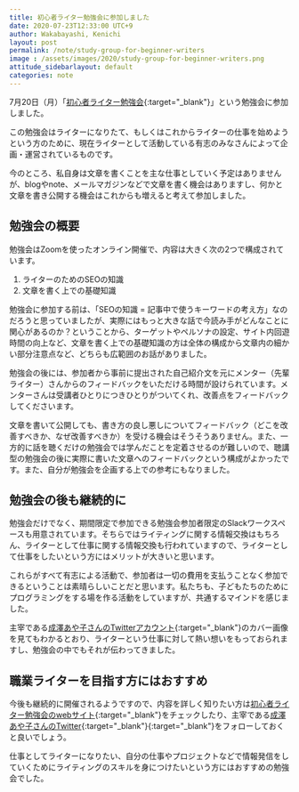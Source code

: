```yaml
---
title: 初心者ライター勉強会に参加しました
date: 2020-07-23T12:33:00 UTC+9
author: Wakabayashi, Kenichi
layout: post
permalink: /note/study-group-for-beginner-writers
image : /assets/images/2020/study-group-for-beginner-writers.png
attitude_sidebarlayout: default
categories: note
---
```

7月20日（月）「[初心者ライター勉強会](https://ayaynaririri.wixsite.com/writer-studymtg){:target="_blank"}」という勉強会に参加しました。

この勉強会はライターになりたて、もしくはこれからライターの仕事を始めようという方のために、現在ライターとして活動している有志のみなさんによって企画・運営されているものです。

今のところ、私自身は文章を書くことを主な仕事としていく予定はありませんが、blogやnote、メールマガジンなどで文章を書く機会はありますし、何かと文章を書き公開する機会はこれからも増えると考えて参加しました。

## 勉強会の概要

勉強会はZoomを使ったオンライン開催で、内容は大きく次の2つで構成されています。

1. ライターのためのSEOの知識
2. 文章を書く上での基礎知識

勉強会に参加する前は、「SEOの知識 = 記事中で使うキーワードの考え方」なのだろうと思っていましたが、実際にはもっと大きな話で今読み手がどんなことに関心があるのか？ということから、ターゲットやペルソナの設定、サイト内回遊時間の向上など、文章を書く上での基礎知識の方は全体の構成から文章内の細かい部分注意点など、どちらも広範囲のお話がありました。

勉強会の後には、参加者から事前に提出された自己紹介文を元にメンター（先輩ライター）さんからのフィードバックをいただける時間が設けられています。メンターさんは受講者ひとりにつきひとりがついてくれ、改善点をフィードバックしてくださいます。

文章を書いて公開しても、書き方の良し悪しについてフィードバック（どこを改善すべきか、なぜ改善すべきか）を受ける機会はそうそうありません。また、一方的に話を聴くだけの勉強会では学んだことを定着させるのが難しいので、聴講型の勉強会の後に実際に書いた文章へのフィードバックという構成がよかったです。また、自分が勉強会を企画する上での参考にもなりました。

## 勉強会の後も継続的に

勉強会だけでなく、期間限定で参加できる勉強会参加者限定のSlackワークスペースも用意されています。そちらではライティングに関する情報交換はもちろん、ライターとして仕事に関する情報交換も行われていますので、ライターとして仕事をしたいという方にはメリットが大きいと思います。

これらがすべて有志による活動で、参加者は一切の費用を支払うことなく参加できるということは素晴らしいことだと思います。私たちも、子どもたちのためにプログラミングをする場を作る活動をしていますが、共通するマインドを感じました。

主宰である[成澤あや子さんのTwitterアカウント](https://twitter.com/ayk_031){:target="_blank"}のカバー画像を見てもわかるとおり、ライターという仕事に対して熱い想いをもっておられますし、勉強会の中でもそれが伝わってきました。

## 職業ライターを目指す方にはおすすめ

今後も継続的に開催されるようですので、内容を詳しく知りたい方は[初心者ライター勉強会のwebサイト](https://ayaynaririri.wixsite.com/writer-studymtg){:target="_blank"}をチェックしたり、主宰である[成澤あや子さんのTwitter](https://twitter.com/ayk_031){:target="_blank"}{:target="_blank"}をフォローしておくと良いでしょう。

仕事としてライターになりたい、自分の仕事やプロジェクトなどで情報発信をしていくためにライティングのスキルを身につけたいという方にはおすすめの勉強会でした。
